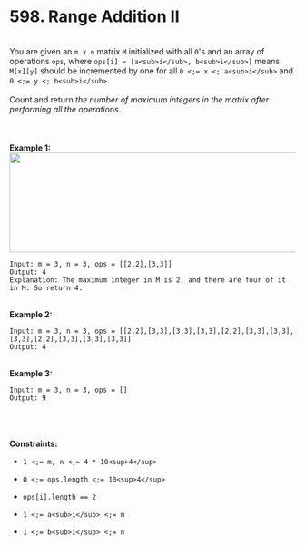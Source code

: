 # 598. Range Addition II

<br />You are given an `m x n` matrix `M` initialized with all `0`'s and an array of operations `ops`, where `ops[i] = [a<sub>i</sub>, b<sub>i</sub>]` means `M[x][y]` should be incremented by one for all `0 <;= x <; a<sub>i</sub>` and `0 <;= y <; b<sub>i</sub>`.<br />
<br />Count and return <em>the number of maximum integers in the matrix after performing all the operations</em>.<br />
<br /> <br />
<br />**Example 1:**<br />
<img alt="" src="https://assets.leetcode.com/uploads/2020/10/02/ex1.jpg" style="width:750px;height:176px"/>
```
Input: m = 3, n = 3, ops = [[2,2],[3,3]]
Output: 4
Explanation: The maximum integer in M is 2, and there are four of it in M. So return 4.
```
<br />**Example 2:**<br />
```
Input: m = 3, n = 3, ops = [[2,2],[3,3],[3,3],[3,3],[2,2],[3,3],[3,3],[3,3],[2,2],[3,3],[3,3],[3,3]]
Output: 4
```
<br />**Example 3:**<br />
```
Input: m = 3, n = 3, ops = []
Output: 9
```
<br /> <br />
<br />**Constraints:**<br />

* `1 <;= m, n <;= 4 * 10<sup>4</sup>`

* `0 <;= ops.length <;= 10<sup>4</sup>`

* `ops[i].length == 2`

* `1 <;= a<sub>i</sub> <;= m`

* `1 <;= b<sub>i</sub> <;= n`